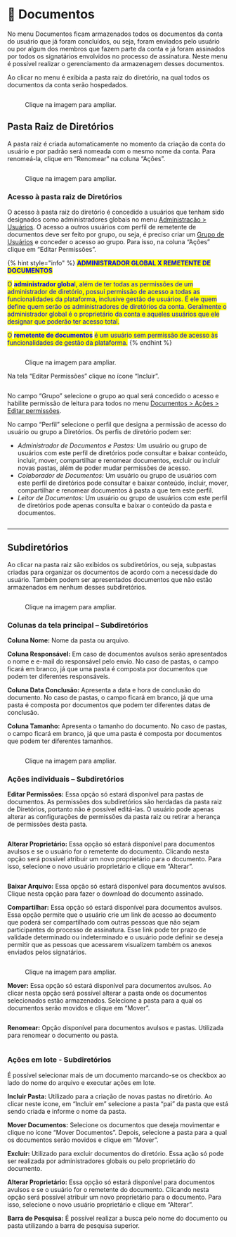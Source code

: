 # 📁 Documentos

No menu Documentos ficam armazenados todos os documentos da conta do usuário que já foram concluídos, ou seja, foram enviados pelo usuário ou por algum dos membros que fazem parte da conta e já foram assinados por todos os signatários envolvidos no processo de assinatura. Neste menu é possível realizar o gerenciamento da armazenagem desses documentos.&#x20;

Ao clicar no menu é exibida a pasta raiz do diretório, na qual todos os documentos da conta serão hospedados. &#x20;

<figure><img src="../../.gitbook/assets/documentos1.png" alt=""><figcaption><p>Clique na imagem para ampliar.</p></figcaption></figure>

## Pasta Raiz de Diretórios&#x20;

A pasta raiz é criada automaticamente no momento da criação da conta do usuário e por padrão será nomeada com o mesmo nome da conta. Para renomeá-la, clique em “Renomear” na coluna “Ações”. &#x20;

<figure><img src="../../.gitbook/assets/documentos2.png" alt=""><figcaption><p>Clique na imagem para ampliar.</p></figcaption></figure>

### Acesso à pasta raiz de Diretórios&#x20;

O acesso à pasta raiz do diretório é concedido a usuários que tenham sido designados como administradores globais no menu [Administração > Usuários](../../administracao/administracao/usuarios.md). O acesso a outros usuários com perfil de remetente de documentos deve ser feito por grupo, ou seja, é preciso criar um [Grupo de Usuários](../../administracao/administracao/grupo-de-usuarios.md) e conceder o acesso ao grupo. Para isso, na coluna “Ações” clique em “Editar Permissões”. &#x20;

{% hint style="info" %}
<mark style="color:blue;">**ADMINISTRADOR GLOBAL X REMETENTE DE DOCUMENTOS**</mark>

<mark style="color:blue;">O</mark> <mark style="color:blue;"></mark><mark style="color:blue;">**administrador globa**</mark><mark style="color:blue;">l, além de ter todas as permissões de um administrador de diretório, possui permissão de acesso a todas as funcionalidades da plataforma, inclusive gestão de usuários. É ele quem define quem serão os administradores de diretórios da conta. Geralmente o administrador global é o proprietário da conta e aqueles usuários que ele designar que poderão ter acesso total.</mark>

<mark style="color:blue;">O</mark> <mark style="color:blue;"></mark><mark style="color:blue;">**remetente de documentos**</mark> <mark style="color:blue;"></mark><mark style="color:blue;">é um usuário sem permissão de acesso às funcionalidades de gestão da plataforma.</mark>
{% endhint %}

<figure><img src="../../.gitbook/assets/documentos2.png" alt=""><figcaption><p>Clique na imagem para ampliar.</p></figcaption></figure>

Na tela “Editar Permissões” clique no ícone “Incluir”. &#x20;

<figure><img src="../../.gitbook/assets/documentos3.png" alt=""><figcaption></figcaption></figure>

No campo “Grupo” selecione o grupo ao qual será concedido o acesso e habilite permissão de leitura para todos no menu [Documentos > Ações > Editar permissões](./#acoes-individuais-subdiretorios).

No campo “Perfil” selecione o perfil que designa a permissão de acesso do usuário ou grupo a Diretórios. Os perfis de diretório podem ser:

* _Administrador de Documentos e Pastas:_ Um usuário ou grupo de usuários com este perfil de diretórios pode consultar e baixar conteúdo, incluir, mover, compartilhar e renomear documentos, excluir ou incluir novas pastas, além de poder mudar permissões de acesso.
* _Colaborador de Documentos:_ Um usuário ou grupo de usuários com este perfil de diretórios pode consultar e baixar conteúdo, incluir, mover, compartilhar e renomear documentos à pasta a que tem este perfil.  &#x20;
* _Leitor de Documentos:_ Um usuário ou grupo de usuários com este perfil de diretórios pode apenas consulta e baixar o conteúdo da pasta e documentos.

<figure><img src="../../.gitbook/assets/documentos4.png" alt=""><figcaption></figcaption></figure>

***

## Subdiretórios&#x20;

Ao clicar na pasta raiz são exibidos os subdiretórios, ou seja, subpastas criadas para organizar os documentos de acordo com a necessidade do usuário. Também podem ser apresentados documentos que não estão armazenados em nenhum desses subdiretórios.&#x20;

<figure><img src="../../.gitbook/assets/documentos5.png" alt=""><figcaption><p>Clique na imagem para ampliar.</p></figcaption></figure>

### Colunas da tela principal – Subdiretórios&#x20;

**Coluna Nome:** Nome da pasta ou arquivo.&#x20;

**Coluna Responsável:** Em caso de documentos avulsos serão apresentados o nome e e-mail do responsável pelo envio. No caso de pastas, o campo ficará em branco, já que uma pasta é composta por documentos que podem ter diferentes responsáveis.&#x20;

**Coluna Data Conclusão:** Apresenta a data e hora de conclusão do documento. No caso de pastas, o campo ficará em branco, já que uma pasta é composta por documentos que podem ter diferentes datas de conclusão.&#x20;

**Coluna Tamanho:** Apresenta o tamanho do documento. No caso de pastas, o campo ficará em branco, já que uma pasta é composta por documentos que podem ter diferentes tamanhos.&#x20;

<figure><img src="../../.gitbook/assets/documentos6.png" alt=""><figcaption><p>Clique na imagem para ampliar.</p></figcaption></figure>

### Ações individuais – Subdiretórios&#x20;

**Editar Permissões:** Essa opção só estará disponível para pastas de documentos. As permissões dos subdiretórios são herdadas da pasta raiz de Diretórios, portanto não é possível editá-las. O usuário pode apenas alterar as configurações de permissões da pasta raiz ou retirar a herança de permissões desta pasta.&#x20;

<figure><img src="../../.gitbook/assets/documentos7.png" alt=""><figcaption></figcaption></figure>

**Alterar Proprietário:** Essa opção só estará disponível para documentos avulsos e se o usuário for o remetente do documento. Clicando nesta opção será possível atribuir um novo proprietário para o documento. Para isso, selecione o novo usuário proprietário e clique em “Alterar”. &#x20;

<figure><img src="../../.gitbook/assets/documentos8.png" alt=""><figcaption></figcaption></figure>

**Baixar Arquivo:** Essa opção só estará disponível para documentos avulsos. Clique nesta opção para fazer o download do documento assinado.&#x20;

**Compartilhar:** Essa opção só estará disponível para documentos avulsos. Essa opção permite que o usuário crie um link de acesso ao documento que poderá ser compartilhado com outras pessoas que não sejam participantes do processo de assinatura. Esse link pode ter prazo de validade determinado ou indeterminado e o usuário pode definir se deseja permitir que as pessoas que acessarem visualizem também os anexos enviados pelos signatários.&#x20;

<figure><img src="../../.gitbook/assets/documentos9.png" alt=""><figcaption><p>Clique na imagem para ampliar.</p></figcaption></figure>

**Mover:** Essa opção só estará disponível para documentos avulsos. Ao clicar nesta opção será possível alterar a pasta onde os documentos selecionados estão armazenados. Selecione a pasta para a qual os documentos serão movidos e clique em “Mover”.   &#x20;

<figure><img src="../../.gitbook/assets/documentos10.png" alt=""><figcaption></figcaption></figure>

**Renomear:** Opção disponível para documentos avulsos e pastas. Utilizada para renomear o documento ou pasta.&#x20;

<figure><img src="../../.gitbook/assets/documentos11.png" alt=""><figcaption></figcaption></figure>

### Ações em lote - Subdiretórios&#x20;

É possível selecionar mais de um documento marcando-se os checkbox ao lado do nome do arquivo e executar ações em lote.

**Incluir Pasta:** Utilizado para a criação de novas pastas no diretório. Ao clicar neste ícone, em “Incluir em” selecione a pasta “pai” da pasta que está sendo criada e informe o nome da pasta. &#x20;

**Mover Documentos:** Selecione os documentos que deseja movimentar e clique no ícone “Mover Documentos”. Depois, selecione a pasta para a qual os documentos serão movidos e clique em “Mover”.   &#x20;

**Excluir:** Utilizado para excluir documentos do diretório. Essa ação só pode ser realizada por administradores globais ou pelo proprietário do documento.&#x20;

**Alterar Proprietário:** Essa opção só estará disponível para documentos avulsos e se o usuário for o remetente do documento. Clicando nesta opção será possível atribuir um novo proprietário para o documento. Para isso, selecione o novo usuário proprietário e clique em “Alterar”. &#x20;

**Barra de Pesquisa:** É possível realizar a busca pelo nome do documento ou pasta utilizando a barra de pesquisa superior.

<figure><img src="../../.gitbook/assets/documentos12.png" alt=""><figcaption></figcaption></figure>

&#x20;
